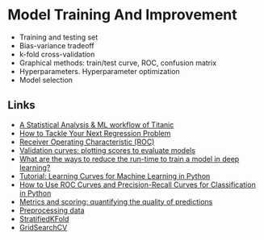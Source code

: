 # Model Training And Improvement

* Training and testing set
* Bias-variance tradeoff
* k-fold cross-validation
* Graphical methods: train/test curve, ROC, confusion matrix
* Hyperparameters. Hyperparameter optimization
* Model selection

## Links
* [A Statistical Analysis & ML workflow of Titanic](https://www.kaggle.com/masumrumi/a-statistical-analysis-ml-workflow-of-titanic)
* [How to Tackle Your Next Regression Problem](https://towardsdatascience.com/model-assumptions-for-regression-problems-e4591af44901)
* [Receiver Operating Characteristic (ROC)](https://scikit-learn.org/stable/auto_examples/model_selection/plot_roc.html)
* [Validation curves: plotting scores to evaluate models](https://scikit-learn.org/stable/modules/learning_curve.html)
* [What are the ways to reduce the run-time to train a model in deep learning?](https://www.quora.com/What-are-the-ways-to-reduce-the-run-time-to-train-a-model-in-deep-learning)
* [Tutorial: Learning Curves for Machine Learning in Python](https://www.dataquest.io/blog/learning-curves-machine-learning/)
* [How to Use ROC Curves and Precision-Recall Curves for Classification in Python](https://machinelearningmastery.com/roc-curves-and-precision-recall-curves-for-classification-in-python/)
* [Metrics and scoring: quantifying the quality of predictions](https://scikit-learn.org/stable/modules/model_evaluation.html)
* [Preprocessing data](https://scikit-learn.org/stable/modules/preprocessing.html)
* [StratifiedKFold](https://scikit-learn.org/stable/modules/generated/sklearn.model_selection.StratifiedKFold.html)
* [GridSearchCV](https://scikit-learn.org/stable/modules/generated/sklearn.model_selection.GridSearchCV.html)
